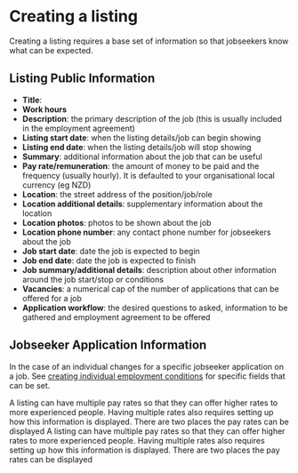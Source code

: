 # Creating a listing

Creating a listing requires a base set of information so that jobseekers know what can be expected. 

## Listing Public Information

- **Title**:
- **Work hours**
- **Description**: the primary description of the job (this is usually included in the employment agreement)
- **Listing start date**: when the listing details/job can begin showing
- **Listing end date**: when the listing details/job will stop showing
- **Summary**: additional information about the job that can be useful
- **Pay rate/remuneration**: the amount of money to be paid and the frequency (usually hourly). It is defaulted to your organisational local currency (eg NZD)
- **Location**: the street address of the position/job/role
- **Location additional details**: supplementary information about the location
- **Location photos**: photos to be shown about the job
- **Location phone number**: any contact phone number for jobseekers about the job
- **Job start date**: date the job is expected to begin
- **Job end date**: date the job is expected to finish
- **Job summary/additional details**: description about other information around the job start/stop or conditions
- **Vacancies**: a numerical cap of the number of applications that can be offered for a job
- **Application workflow**: the desired questions to asked, information to be gathered and employment agreement to be offered

## Jobseeker Application Information

In the case of an individual changes for a specific jobseeker application on a job. See [creating individual employment conditions](creating-individual-employment-conditions) for specific fields that can be set.

A listing can have multiple pay rates so that they can offer higher rates to more experienced people. Having multiple rates also requires setting up how this information is displayed. There are two places the pay rates can be displayed
A listing can have multiple pay rates so that they can offer higher rates to more experienced people. Having multiple rates also requires setting up how this information is displayed. There are two places the pay rates can be displayed
